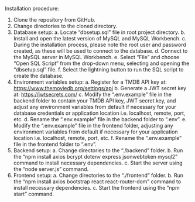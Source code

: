 Installation procedure:
  1.	Clone the repository from GitHub.
  2.	Change directories to the cloned directory.
3.	Database setup:
  a.	Locate “dbsetup.sql” file in root project directory.
  b.	Install and open the latest version of MySQL and MySQL Workbench.
  c.	During the installation process, please note the root user and password created, as these will be used to connect to the database.
  d.	Connect to the MySQL server in MySQL Workbench.
  e.	Select “File” and choose “Open SQL Script” from the drop-down menu, selecting and opening the “dbsetup.sql” file.
  f.	Select the lightning button to run the SQL script to create the database.
4.	Environment variables setup:
  a.	Register for a TMDB API key at: https://www.themoviedb.org/settings/api
  b.	Generate a JWT secret key at: https://jwtsecrets.com/
  c.	Modify the “.env.example” file in the backend folder to contain your TMDB API key, JWT secret key, and adjust any environment variables from default if necessary for your database credentials or application location i.e. localhost, remote, port, etc.
  d.	Rename the “.env.example” file in the backend folder to “.env”.
  e.	Modify the “.env.example” file in the frontend folder, adjusting any environment variables from default if necessary for your application location i.e. localhost, remote, port, etc.
  f.	Rename the “.env.example” file in the frontend folder to “.env”.
5.	Backend setup:
  a.	Change directories to the “./backend” folder.
  b.	Run the “npm install axios bcrypt dotenv express jsonwebtoken mysql2” command to install necessary dependencies.
  c.	Start the server using the “node server.js” command.
6.	Frontend setup:
  a.	Change directories to the “./frontend” folder.
  b.	Run the “npm install axios bootstrap react react-router-dom” command to install necessary dependencies.
  c.	Start the frontend using the “npm start” command.
